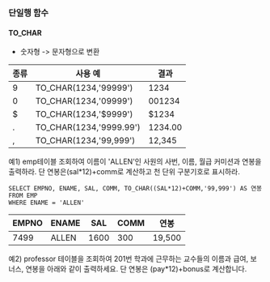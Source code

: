### 단일행 함수
#### TO_CHAR
- 숫자형 -> 문자형으로 변환

종류 | 사용 예 | 결과
--|--|--
9 | TO_CHAR(1234,'99999') | 1234
0 | TO_CHAR(1234,'09999') | 001234
$ | TO_CHAR(1234,'$9999') | $1234
. | TO_CHAR(1234,'9999.99') | 1234.00
, | TO_CHAR(1234,'99,999') | 12,345

예1) emp테이블 조회하여 이름이 'ALLEN'인 사원의 사번, 이름, 월급 커미션과 연봉을 출력하라. 단 연봉은(sal\*12)+comm로 계산하고 천 단위 구분기호로 표시하라.
```
SELECT EMPNO, ENAME, SAL, COMM, TO_CHAR((SAL*12)+COMM,'99,999') AS 연봉
FROM EMP
WHERE ENAME = 'ALLEN'
```
EMPNO | ENAME | SAL | COMM | 연봉
--|--|--|--|--
7499 | ALLEN | 1600 | 300 | 19,500

예2) professor 테이블을 조회하여 201번 학과에 근무하는 교수들의 이름과 급여, 보너스, 연봉을 아래와 같이 출력하세요. 단 연봉은 (pay\*12)+bonus로 계산합니다.
```

```
